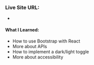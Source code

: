 ### Live Site URL:

-

#### What I Learned:

- How to use Bootstrap with React
- More about APIs
- How to implement a dark/light toggle
- More about accessibility
